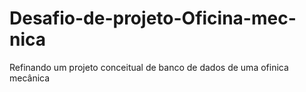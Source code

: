 # Desafio-de-projeto-Oficina-mec-nica
Refinando um projeto conceitual de banco de dados de uma ofinica mecânica

